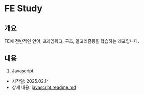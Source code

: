 # FE Study

## 개요

FE에 전반적인 언어, 프레임워크, 구조, 알고리즘등을 학습하는 레포입니다.

## 내용

1. Javascript

- 시작일: 2025.02.14
- 상세 내용: [javascript.readme.md](/docs/javascript.readme.md)
